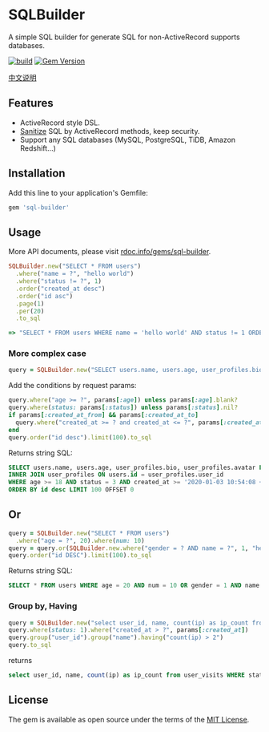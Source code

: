 # SQLBuilder

A simple SQL builder for generate SQL for non-ActiveRecord supports databases.

[![build](https://github.com/huacnlee/sql-builder/workflows/build/badge.svg)](https://github.com/huacnlee/sql-builder/actions?query=workflow%3Abuild) [![Gem Version](https://badge.fury.io/rb/sql-builder.svg)](https://badge.fury.io/rb/sql-builder)

[中文说明](https://ruby-china.org/topics/39399)

## Features

- ActiveRecord style DSL.
- [Sanitize](https://api.rubyonrails.org/classes/ActiveRecord/Sanitization/ClassMethods.html#method-i-sanitize_sql) SQL by ActiveRecord methods, keep security.
- Support any SQL databases (MySQL, PostgreSQL, TiDB, Amazon Redshift...)

## Installation

Add this line to your application's Gemfile:

```ruby
gem 'sql-builder'
```

## Usage

More API documents, please visit [rdoc.info/gems/sql-builder](https://rdoc.info/gems/sql-builder).

```ruby
SQLBuilder.new("SELECT * FROM users")
  .where("name = ?", "hello world")
  .where("status != ?", 1)
  .order("created_at desc")
  .order("id asc")
  .page(1)
  .per(20)
  .to_sql

=> "SELECT * FROM users WHERE name = 'hello world' AND status != 1 ORDER BY created_at desc, id asc LIMIT 20 OFFSET 0"
```

### More complex case

```ruby
query = SQLBuilder.new("SELECT users.name, users.age, user_profiles.bio, user_profiles.avatar FROM users INNER JOIN user_profiles ON users.id = user_profiles.user_id")
```

Add the conditions by request params:

```ruby
query.where("age >= ?", params[:age]) unless params[:age].blank?
query.where(status: params[:status]) unless params[:status].nil?
if params[:created_at_from] && params[:created_at_to]
  query.where("created_at >= ? and created_at <= ?", params[:created_at_from], params[:created_at_to])
end
query.order("id desc").limit(100).to_sql
```

Returns string SQL:

```sql
SELECT users.name, users.age, user_profiles.bio, user_profiles.avatar FROM users
INNER JOIN user_profiles ON users.id = user_profiles.user_id
WHERE age >= 18 AND status = 3 AND created_at >= '2020-01-03 10:54:08 +0800' AND created_at <= '2020-01-03 10:54:08 +0800'
ORDER BY id desc LIMIT 100 OFFSET 0
```

## Or

```rb
query = SQLBuilder.new("SELECT * FROM users")
  .where("age = ?", 20).where(num: 10)
query = query.or(SQLBuilder.new.where("gender = ? AND name = ?", 1, "hello world"))
query.order("id DESC").limit(100).to_sql
```

Returns string SQL:

```sql
SELECT * FROM users WHERE age = 20 AND num = 10 OR gender = 1 AND name = 'hello world' ORDER BY id DESC LIMIT 100 
```

### Group by, Having

```rb
query = SQLBuilder.new("select user_id, name, count(ip) as ip_count from user_visits")
query.where(status: 1).where("created_at > ?", params[:created_at])
query.group("user_id").group("name").having("count(ip) > 2")
query.to_sql
```

returns

```sql
select user_id, name, count(ip) as ip_count from user_visits WHERE status = 1 AND status = 1 AND created_at > '2020-01-03 10:54:08 +0800' GROUP BY user_id, name HAVING count(ip) > 2"
```
## License

The gem is available as open source under the terms of the [MIT License](https://opensource.org/licenses/MIT).
